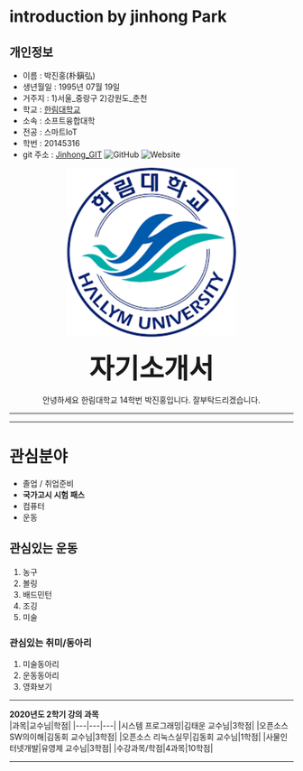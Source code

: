 # introduction by jinhong Park   

## 개인정보  
* 이름        : 박진홍(朴鎭弘)
* 생년월일    : 1995년 07월 19일
* 거주지      : 1)서울_중랑구   2)강원도_춘천
* 학교        : [한림대학교][hallym]
* 소속 : 소프트융합대학    
* 전공 : 스마트IoT  
* 학번 : 20145316 
* git 주소 : [Jinhong_GIT][github] ![GitHub](https://img.shields.io/github/license/HallymhongE/Resume?color=blue&label=github&logo=go&logoColor=red&style=plastic)
![Website](https://img.shields.io/website?color=blue&down_message=Go&label=Github&style=plastic&up_color=blue&url=https%3A%2F%2Fhttps%3A%2F%2Fgithub.com%2FHallymhongE%2FResume%2Fblob%2Fmaster%2FREADME.md)
<p align="center"><img src="/hallym.png" width="300" height="300"></p>  
<p align="center"><STRONG><font size="7">
자기소개서
  </font></STRONG></p> 

<p align="center">안녕하세요 한림대학교 14학번 박진홍입니다. 잘부탁드리겠습니다.</p>  

   
---    
  
---  
# 관심분야     
* 졸업 / 취업준비  
* **국가고시 시험 패스**   
* 컴퓨터  
* 운동    

## 관심있는 운동   
1. 농구
2. 볼링
3. 배드민턴
4. 조깅  
5. 미술  

### 관심있는 취미/동아리  
1. 미술동아리  
2. 운동동아리  
3. 영화보기  

---  

**2020년도 2학기 강의 과목**  
|과목|교수님|학점|
|---|---|---|
|시스템 프로그래밍|김태운 교수님|3학점|
|오픈소스 SW의이해|김동회 교수님|3학점|
|오픈소스 리눅스실무|김동회 교수님|1학점|
|사물인터넷개발|유영제 교수님|3학점|
|수강과목/학점|4과목|10학점|

---  


[hallym]:http://hallym.ac.kr
[github]:http://github.com/HallymhongE
